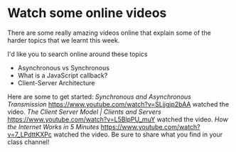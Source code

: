 # Watch some online videos

There are some really amazing videos online that explain some of the harder topics that we learnt this week.

I'd like you to search online around these topics

- Asynchronous vs Synchronous
- What is a JavaScript callback?
- Client-Server Architecture

Here are some to get started:
_Synchronous and Asynchronous Transmission_
https://www.youtube.com/watch?v=SLjjgjp2bAA
watched the video.
_The Client Server Model | Clients and Servers_
https://www.youtube.com/watch?v=L5BlpPU_muY
watched the video.
_How the Internet Works in 5 Minutes_
https://www.youtube.com/watch?v=7_LPdttKXPc
watched the video.
Be sure to share what you find in your class channel!
